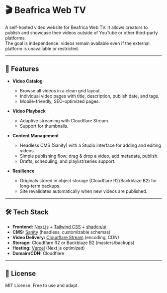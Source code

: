 # 🎬 Beafrica Web TV

A self-hosted video website for Beafrica Web TV. It allows creators to publish and showcase their videos outside of YouTube or other third-party platforms.  
The goal is independence: videos remain available even if the external platform is unavailable or restricted.

---

## 🚀 Features

- **Video Catalog**
  - Browse all videos in a clean grid layout.
  - Individual video pages with title, description, publish date, and tags.
  - Mobile-friendly, SEO-optimized pages.

- **Video Playback**
  - Adaptive streaming with Cloudflare Stream.
  - Support for thumbnails.

- **Content Management**
  - Headless CMS (Sanity) with a Studio interface for adding and editing videos.
  - Simple publishing flow: drag & drop a video, add metadata, publish.
  - Drafts, scheduling, and playlist/series support.

- **Resilience**
  - Originals stored in object storage (Cloudflare R2/Backblaze B2) for long-term backups.
  - Site revalidates automatically when new videos are published.

---

## 🛠️ Tech Stack

- **Frontend:** [Next.js](https://nextjs.org/) + [Tailwind CSS](https://tailwindcss.com/) + [shadcn/ui](https://ui.shadcn.com/)  
- **CMS:** [Sanity](https://www.sanity.io/) (headless, customizable schemas)  
- **Video Delivery:** [Cloudflare Stream](https://www.cloudflare.com/products/cloudflare-stream/) (encoding, CDN)  
- **Storage:** Cloudflare R2 or Backblaze B2 (masters/backups)  
- **Hosting:** [Vercel](https://vercel.com/) (Next.js optimized)  
- **Domain/CDN:** Cloudflare  

---

## 📜 License

MIT License. Free to use and adapt.
